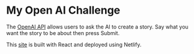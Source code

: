 # My Open AI Challenge 
The [OpenAI API](https://openai.com/api/) allows users to ask the AI to create a story. Say what you want the story to be about then press Submit. 

This [site](https://etopenaichallenge.netlify.app/) is built with React and deployed using Netlify.
